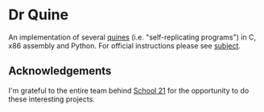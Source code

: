 # Dr Quine

An implementation of several [quines](https://en.wikipedia.org/wiki/Quine_(computing)) (i.e. "self-replicating programs") in C, x86 assembly and Python. For official instructions please see [subject](./docs/en.subject.pdf).

## Acknowledgements

I'm grateful to the entire team behind [School 21](https://21-school.ru) for the opportunity to do these interesting projects.
